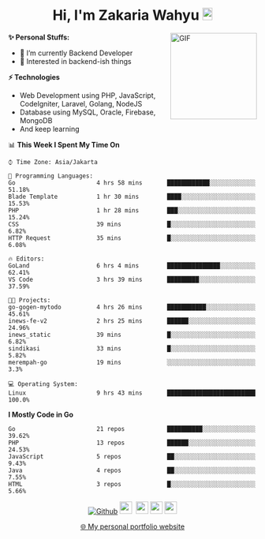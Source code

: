 <h1 align="center">Hi, I'm Zakaria Wahyu <img src="https://github.com/TheDudeThatCode/TheDudeThatCode/blob/master/Assets/Hi.gif" width="20px" height="25px"></h1>

<img align="right" alt="GIF" height="175px" src="https://www.nayakapratama.co.id/wp-content/uploads/2019/07/Website-Maintenance.gif" />

**✨ Personal Stuffs:**
- 🔭 I’m currently Backend Developer
- 🌱 Interested in backend-ish things

**⚡ Technologies**
- Web Development using PHP, JavaScript, CodeIgniter, Laravel, Golang, NodeJS
- Database using MySQL, Oracle, Firebase, MongoDB
- And keep learning

<!--START_SECTION:waka-->
📊 **This Week I Spent My Time On** 

```text
⌚︎ Time Zone: Asia/Jakarta

💬 Programming Languages: 
Go                       4 hrs 58 mins       ████████████░░░░░░░░░░░░░   51.18% 
Blade Template           1 hr 30 mins        ████░░░░░░░░░░░░░░░░░░░░░   15.53% 
PHP                      1 hr 28 mins        ███░░░░░░░░░░░░░░░░░░░░░░   15.24% 
CSS                      39 mins             █░░░░░░░░░░░░░░░░░░░░░░░░   6.82% 
HTTP Request             35 mins             █░░░░░░░░░░░░░░░░░░░░░░░░   6.08%

🔥 Editors: 
GoLand                   6 hrs 4 mins        ███████████████░░░░░░░░░░   62.41% 
VS Code                  3 hrs 39 mins       █████████░░░░░░░░░░░░░░░░   37.59%

🐱‍💻 Projects: 
go-gogen-mytodo          4 hrs 26 mins       ███████████░░░░░░░░░░░░░░   45.61% 
inews-fe-v2              2 hrs 25 mins       ██████░░░░░░░░░░░░░░░░░░░   24.96% 
inews_static             39 mins             █░░░░░░░░░░░░░░░░░░░░░░░░   6.82% 
sindikasi                33 mins             █░░░░░░░░░░░░░░░░░░░░░░░░   5.82% 
merempah-go              19 mins             ░░░░░░░░░░░░░░░░░░░░░░░░░   3.3%

💻 Operating System: 
Linux                    9 hrs 43 mins       █████████████████████████   100.0%

```

**I Mostly Code in Go** 

```text
Go                       21 repos            ██████████░░░░░░░░░░░░░░░   39.62% 
PHP                      13 repos            ██████░░░░░░░░░░░░░░░░░░░   24.53% 
JavaScript               5 repos             ██░░░░░░░░░░░░░░░░░░░░░░░   9.43% 
Java                     4 repos             ██░░░░░░░░░░░░░░░░░░░░░░░   7.55% 
HTML                     3 repos             █░░░░░░░░░░░░░░░░░░░░░░░░   5.66%

```



<!--END_SECTION:waka-->

<p align="center">
<a href="https://github.com/zakariawahyu" target="_blank"><img alt="Github" src="https://img.shields.io/badge/GitHub-%2312100E.svg?&style=for-the-badge&logo=Github&logoColor=white" /></a>
<a href="https://www.twitter.com/_zakariawahyu"><img src="https://img.shields.io/badge/twitter-%231DA1F2.svg?&style=for-the-badge&logo=twitter&logoColor=white" height=25></a> 
<a href="https://www.linkedin.com/in/zakariawahyu"><img src="https://img.shields.io/badge/linkedin-%230077B5.svg?&style=for-the-badge&logo=linkedin&logoColor=white" height=25></a> 
<a href="https://www.instagram.com/_zakariawahyu"><img src="https://img.shields.io/badge/instagram-%23E4405F.svg?&style=for-the-badge&logo=instagram&logoColor=white" height=25></a>
<a href="https://medium.com/@zakariawahyu"><img src="https://img.shields.io/badge/Medium-12100E?style=for-the-badge&logo=medium&logoColor=white" height=25></a>
</p>
<p align="center"><a href="https://www.zakariawahyu.com" target="_blank">🌐 My personal portfolio website</a></p>
